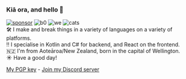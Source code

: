 ### Kiā ora, and hello 👋
[![sponsor](https://img.shields.io/badge/sponsor-click%20here%20-blueviolet)](https://github.com/sponsors/abyssal) ![b0](https://img.shields.io/badge/rating-a%20solid%206%20out%20of%2010-ff69b4) ![we](https://img.shields.io/badge/attention%20span-limited-brightgreen) ![cats](https://img.shields.io/badge/cats-hell%20yeah-orange)    
🛠 I make and break things in a variety of languages on a variety of platforms.  
‼️ I specialise in Kotlin and C# for backend, and React on the frontend.   
🇳🇿 I'm from Aoteāroa/New Zealand, born in the capital of Wellington.  
☀️ Have a good day!  
  
[My PGP key](https://jacksonrakena.com/abyssal.asc) - [Join my Discord server](https://abyssaldev.com/discord)
